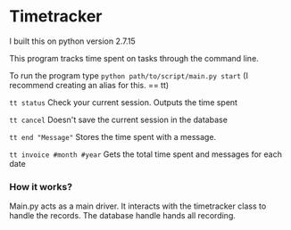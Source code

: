 # Timetracker

I built this on python version 2.7.15


This program tracks time spent on tasks through the command line.


To run the program type `python path/to/script/main.py start` 
(I recommend creating an alias for this. == tt)

`tt status`
Check your current session. Outputs the time spent

`tt cancel`
Doesn't save the current session in the database

`tt end "Message"`
Stores the time spent with a message.

`tt invoice #month #year`
Gets the total time spent and messages for each date


### How it works?
Main.py acts as a main driver. It interacts with the timetracker class to handle the records. The database handle hands all recording. 

